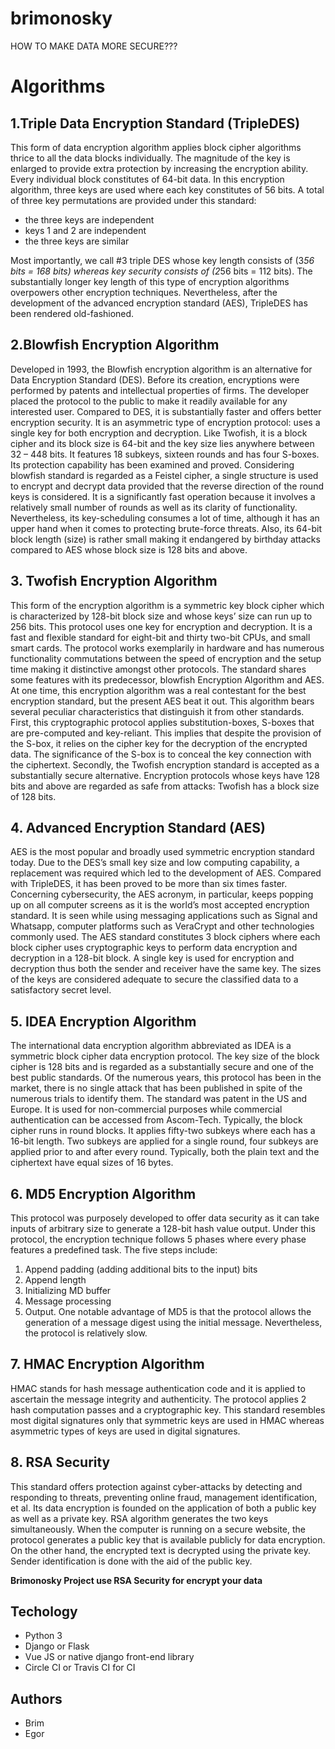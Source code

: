 # brimonosky



HOW TO MAKE DATA MORE SECURE???

# Algorithms
## 1.Triple Data Encryption Standard (TripleDES)
This form of data encryption algorithm applies block cipher algorithms thrice to all the data blocks individually. The magnitude of the key is enlarged to provide extra protection by increasing the encryption ability. Every individual block constitutes of 64-bit data. In this encryption algorithm, three keys are used where each key constitutes of 56 bits. A total of three key permutations are provided under this standard: 
* the three keys are independent
* keys 1 and 2 are independent 
* the three keys are similar

Most importantly, we call #3 triple DES whose key length consists of (3*56 bits = 168 bits) whereas key security consists of (2*56 bits = 112 bits). The substantially longer key length of this type of encryption algorithms overpowers other encryption techniques. Nevertheless, after the development of the advanced encryption standard (AES), TripleDES has been rendered old-fashioned.

## 2.Blowfish Encryption Algorithm
Developed in 1993, the Blowfish encryption algorithm is an alternative for Data Encryption Standard (DES). Before its creation, encryptions were performed by patents and intellectual properties of firms. The developer placed the protocol to the public to make it readily available for any interested user. Compared to DES, it is substantially faster and offers better encryption security. It is an asymmetric type of encryption protocol: uses a single key for both encryption and decryption. Like Twofish, it is a block cipher and its block size is 64-bit and the key size lies anywhere between 32 – 448 bits. It features 18 subkeys, sixteen rounds and has four S-boxes. Its protection capability has been examined and proved. Considering blowfish standard is regarded as a Feistel cipher, a single structure is used to encrypt and decrypt data provided that the reverse direction of the round keys is considered. It is a significantly fast operation because it involves a relatively small number of rounds as well as its clarity of functionality. Nevertheless, its key-scheduling consumes a lot of time, although it has an upper hand when it comes to protecting brute-force threats. Also, its 64-bit block length (size) is rather small making it endangered by birthday attacks compared to AES whose block size is 128 bits and above.

## 3. Twofish Encryption Algorithm
This form of the encryption algorithm is a symmetric key block cipher which is characterized by 128-bit block size and whose keys’ size can run up to 256 bits. This protocol uses one key for encryption and decryption. It is a fast and flexible standard for eight-bit and thirty two-bit CPUs, and small smart cards. The protocol works exemplarily in hardware and has numerous functionality commutations between the speed of encryption and the setup time making it distinctive amongst other protocols. The standard shares some features with its predecessor, blowfish Encryption Algorithm and AES. At one time, this encryption algorithm was a real contestant for the best encryption standard, but the present AES beat it out. This algorithm bears several peculiar characteristics that distinguish it from other standards. First, this cryptographic protocol applies substitution-boxes, S-boxes that are pre-computed and key-reliant. This implies that despite the provision of the S-box, it relies on the cipher key for the decryption of the encrypted data. The significance of the S-box is to conceal the key connection with the ciphertext. Secondly, the Twofish encryption standard is accepted as a substantially secure alternative. Encryption protocols whose keys have 128 bits and above are regarded as safe from attacks: Twofish has a block size of 128 bits. 

## 4. Advanced Encryption Standard (AES)
AES is the most popular and broadly used symmetric encryption standard today. Due to the DES’s small key size and low computing capability, a replacement was required which led to the development of AES. Compared with TripleDES, it has been proved to be more than six times faster. Concerning cybersecurity, the AES acronym, in particular, keeps popping up on all computer screens as it is the world’s most accepted encryption standard. It is seen while using messaging applications such as Signal and Whatsapp, computer platforms such as VeraCrypt and other technologies commonly used. The AES standard constitutes 3 block ciphers where each block cipher uses cryptographic keys to perform data encryption and decryption in a 128-bit block. A single key is used for encryption and decryption thus both the sender and receiver have the same key. The sizes of the keys are considered adequate to secure the classified data to a satisfactory secret level.

## 5. IDEA Encryption Algorithm
The international data encryption algorithm abbreviated as IDEA is a symmetric block cipher data encryption protocol. The key size of the block cipher is 128 bits and is regarded as a substantially secure and one of the best public standards. Of the numerous years, this protocol has been in the market, there is no single attack that has been published in spite of the numerous trials to identify them. The standard was patent in the US and Europe. It is used for non-commercial purposes while commercial authentication can be accessed from Ascom-Tech. Typically, the block cipher runs in round blocks. It applies fifty-two subkeys where each has a 16-bit length. Two subkeys are applied for a single round, four subkeys are applied prior to and after every round. Typically, both the plain text and the ciphertext have equal sizes of 16 bytes. 


## 6. MD5 Encryption Algorithm
This protocol was purposely developed to offer data security as it can take inputs of arbitrary size to generate a 128-bit hash value output. Under this protocol, the encryption technique follows 5 phases where every phase features a predefined task. The five steps include:
1. Append padding (adding additional bits to the input) bits
2. Append length
3. Initializing MD buffer
4. Message processing 
5. Output.
One notable advantage of MD5 is that the protocol allows the generation of a message digest using the initial message. Nevertheless, the protocol is relatively slow.


## 7. HMAC Encryption Algorithm
HMAC stands for hash message authentication code and it is applied to ascertain the message integrity and authenticity. The protocol applies 2 hash computation passes and a cryptographic key. This standard resembles most digital signatures only that symmetric keys are used in HMAC whereas asymmetric types of keys are used in digital signatures.

## 8. RSA Security
This standard offers protection against cyber-attacks by detecting and responding to threats, preventing online fraud, management identification, et al. Its data encryption is founded on the application of both a public key as well as a private key. RSA algorithm generates the two keys simultaneously. When the computer is running on a secure website, the protocol generates a public key that is available publicly for data encryption. On the other hand, the encrypted text is decrypted using the private key. Sender identification is done with the aid of the public key.  

**Brimonosky Project use RSA Security for encrypt your data**

## Techology
* Python 3
* Django or Flask
* Vue JS or native django front-end library
* Circle CI or Travis CI for CI

## Authors
* Brim
* Egor
